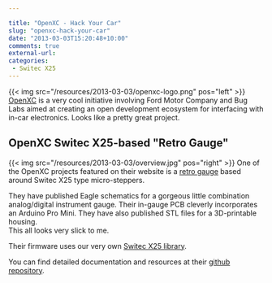 ```yaml
---

title: "OpenXC - Hack Your Car"
slug: "openxc-hack-your-car"
date: "2013-03-03T15:20:48+10:00"
comments: true
external-url:
categories:
 - Switec X25
---
```


{{< img src="/resources/2013-03-03/openxc-logo.png" pos="left" >}}
[OpenXC](http://openxcplatform.com/) is a very cool initiative involving Ford Motor Company
and Bug Labs aimed at creating an open development ecosystem for interfacing with in-car electronics.
Looks like a pretty great project.

<!--more-->

OpenXC Switec X25-based "Retro Gauge"
-------------------------------------

{{< img src="/resources/2013-03-03/overview.jpg" pos="right" >}}
One of the OpenXC projects featured on their website is a
[retro gauge](http://openxcplatform.com/projects/retro-gauge.html)
based around Switec X25 type micro-steppers.

They have published Eagle schematics for a gorgeous little combination
analog/digital instrument gauge.  Their in-gauge PCB cleverly incorporates
an Arduino Pro Mini.  They have also published STL files for a 3D-printable housing.  
This all looks very slick to me.

Their firmware uses our very own [Switec X25 library](https://github.com/clearwater/SwitecX25).

You can find detailed documentation and resources at
their [github repository](https://github.com/openxc/retro-gauge).
